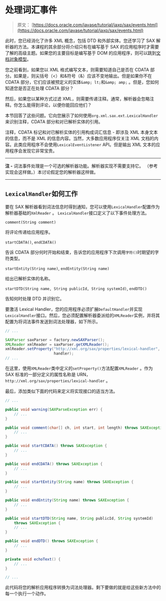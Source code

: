 # 处理词汇事件

> 原文： [https://docs.oracle.com/javase/tutorial/jaxp/sax/events.html](https://docs.oracle.com/javase/tutorial/jaxp/sax/events.html)

此时，您已经消化了许多 XML 概念，包括 DTD 和外部实体。您还学习了 SAX 解析器的方法。本课程的其余部分将介绍只有在编写基于 SAX 的应用程序时才需要了解的高级主题。如果您的主要目标是编写基于 DOM 的应用程序，则可以跳到[文档对象模型](../dom/index.html)。

您之前看到，如果您以 XML 格式编写文本，则需要知道自己是否在 CDATA 部分。如果是，则尖括号（&lt;）和&符号（&amp;）应该不变地输出。但是如果你不在 CDATA 部分，它们应该被预定义的实体`&amp; lt;`和`&amp; amp;` 。但是，您如何知道您是否正在处理 CDATA 部分？

然后，如果您以某种方式过滤 XML，则需要传递注释。通常，解析器会忽略注释。你怎么能得到评论，以便你能回应他们？

本节回答了这些问题。它向您展示了如何使用`org.xml.sax.ext.LexicalHandler`来识别注释，CDATA 部分和对已解析实体的引用。

注释，CDATA 标记和对已解析实体的引用构成词汇信息 - 即涉及 XML 本身文本的信息，而不是 XML 的信息内容。当然，大多数应用程序仅关注 XML 文档的内容。此类应用程序不会使用`LexicalEventListener` API。但是输出 XML 文本的应用程序会发现它非常宝贵。

* * *

**注 -** 词法事件处理是一个可选的解析器功能。解析器实现不需要支持它。 （参考实现会这样做。）本讨论假定您的解析器这样做。

* * *

## `LexicalHandler`如何工作

要在 SAX 解析器看到词法信息时得到通知，您可以使用`LexicalHandler`配置作为解析器基础的`XmlReader` 。 `LexicalHandler`接口定义了以下事件处理方法。

`comment(String comment)`

将评论传递给应用程序。

`startCDATA()`, `endCDATA()`

告诉 CDATA 部分何时开始和结束，告诉您的应用程序下次调用`字符()`时期望的字符类型。

`startEntity(String name)`, `endEntity(String name)`

给出已解析实体的名称。

`startDTD(String name, String publicId, String systemId)`, `endDTD()`

告知何时处理 DTD 并识别它。

要激活 Lexical Handler，您的应用程序必须扩展`DefaultHandler`并实现`LexicalHandler`接口。然后，您必须配置解析器委派给的`XMLReader`实例，并将其配置为将词法事件发送到词法处理器，如下所示。

```java
// ...

SAXParser saxParser = factory.newSAXParser();
XMLReader xmlReader = saxParser.getXMLReader();
xmlReader.setProperty("http://xml.org/sax/properties/lexical-handler",
                      handler); 
// ...

```

在这里，使用`XMLReader`类中定义的`setProperty()`方法配置`XMLReader` 。作为 SAX 标准的一部分定义的属性名称是 URN， `http://xml.org/sax/properties/lexical-handler` 。

最后，添加类似下面的代码来定义将实现接口的适当方法。

```java
// ...

public void warning(SAXParseException err) {
    // ...
}

public void comment(char[] ch, int start, int length) throws SAXException {
    // ...   
}

public void startCDATA() throws SAXException {
    // ...
}

public void endCDATA() throws SAXException {
    // ...
}

public void startEntity(String name) throws SAXException {
    // ...
}

public void endEntity(String name) throws SAXException {
    // ...
}

public void startDTD(String name, String publicId, String systemId)
    throws SAXException {
    // ...
}

public void endDTD() throws SAXException {
    // ...
}

private void echoText() {
    // ...
}

// ...

```

此代码将您的解析应用程序转换为词法处理器。剩下要做的就是给这些新方法中的每一个执行一个动作。